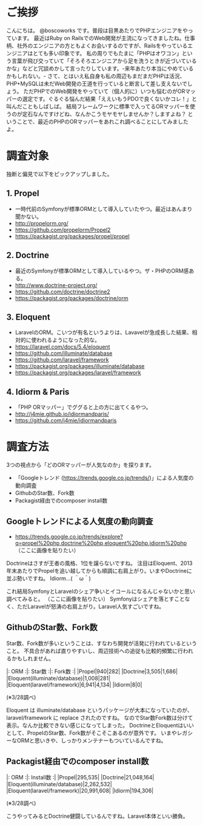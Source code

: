 # ご挨拶
 こんにちは。 @boscoworks です。普段は目黒あたりでPHPエンジニアをやっています。
 最近はRuby on RailsでのWeb開発が主流になってきましたね。仕事柄、社外のエンジニアの方ともよくお会いするのですが、Railsをやっているエンジニアはとても多い印象です。
 私の周りでもたまに「PHPはオワコン」という言葉が飛び交っていて「そろそろエンジニアから足を洗うときが近づいているかな」などと冗談めかして言ったりしています。-来年あたり本当にやめているかもしれない。-
 さて、とはいえ私自身も私の周辺もまだまだPHPは活況、PHP+MySQLは未だWeb開発の王道を行っていると断言して差し支えないでしょう。
 ただPHPでのWeb開発をやっていて（個人的に）いつも悩むのがORマッパーの選定です。ぐるぐる悩んだ結果「ええいもうPDOで良くないかコレ！」と叫んだこともしばしば。
 結局フレームワークに標準で入ってるORマッパーを使うのが定石なんですけどね、なんかこうモヤモヤしませんか？しますよね？
 ということで、最近のPHPのORマッパーをあれこれ調べることにしてみましたよ。

# 調査対象
独断と偏見で以下をピックアップしました。

## 1. Propel
 - 一時代前のSymfonyが標準ORMとして導入していたやつ。最近はあんまり聞かない。
  - http://propelorm.org/
  - https://github.com/propelorm/Propel2
  - https://packagist.org/packages/propel/propel
## 2. Doctrine
 - 最近のSymfonyが標準ORMとして導入しているやつ。ザ・PHPのORM感ある。
  - http://www.doctrine-project.org/
  - https://github.com/doctrine/doctrine2
  - https://packagist.org/packages/doctrine/orm
## 3. Eloquent
 - LaravelのORM。こいつが有名というよりは、Lavavelが急成長した結果、相対的に使われるようになった的な。
  - https://laravel.com/docs/5.4/eloquent
  - https://github.com/illuminate/database
  - https://github.com/laravel/framework
  - https://packagist.org/packages/illuminate/database
  - https://packagist.org/packages/laravel/framework
## 4. Idiorm & Paris
 - 「PHP ORマッパー」でググると上の方に出てくるやつ。
  - http://j4mie.github.io/idiormandparis/
  - https://github.com/j4mie/idiormandparis

# 調査方法
3つの視点から「どのORマッパーが人気なのか」を探ります。

+ 「Googleトレンド (https://trends.google.co.jp/trends/)」による人気度の動向調査
+ GithubのStar数、Fork数
+ Packagist経由でのcomposer install数

## Googleトレンドによる人気度の動向調査
 - https://trends.google.co.jp/trends/explore?q=propel%20php,doctrine%20php,eloquent%20php,idiorm%20php
（ここに画像を貼りたい）

 Doctrineはさすが王者の風格、1位を譲らないですね。
 注目はEloquent、2013年末あたりでPropelを追い越してからも順調に右肩上がり。いまやDoctrineに並ぶ勢いですね。
 Idiorm...( ＾ω＾)

 これ結局SymfonyとLaravelのシェア争いとイコールになるんじゃないかと思い調べてみると。
（ここに画像を貼りたい）
 Symfonyはシェアを落とすことなく、ただLaravelが怒涛の右肩上がり。Laravel人気すごいですね。

## GithubのStar数、Fork数
 Star数、Fork数が多いということは、すなわち開発が活発に行われているということ。
 不具合があれば直りやすいし、周辺技術への追従も比較的頻繁に行われるかもしれません。

|: ORM :|: Star数 :|: Fork数 :|
|Propel|940|282|
|Doctrine|3,505|1,686|
|Eloquent(illuminate/database)|1,008|281|
|Eloquent(laravel/framework)|6,941|4,134|
|Idiorm|8|0|

(※3/28調べ)

 Eloquent は illuminate/database というパッケージが大本になっていたのが、 laravel/framework に replace されたのですね。
 なのでStar数Fork数は分けて表示。なんか比較できない感じになってしまった。
 DoctrineとEloquentはいいとして、PropelのStar数、Fork数がそこそこあるのが意外です。
 いまやレガシーなORMと思いきや、しっかりメンテナーもついているんですね。

## Packagist経由でのcomposer install数
|: ORM :|: Install数 :|
|Propel|295,535|
|Doctrine|21,048,164|
|Eloquent(illuminate/database)|2,262,532|
|Eloquent(laravel/framework)|20,991,608|
|Idiorm|194,306|

(※3/28調べ)

 こうやってみるとDoctrine健闘しているんですね。Laravel本体といい勝負。

